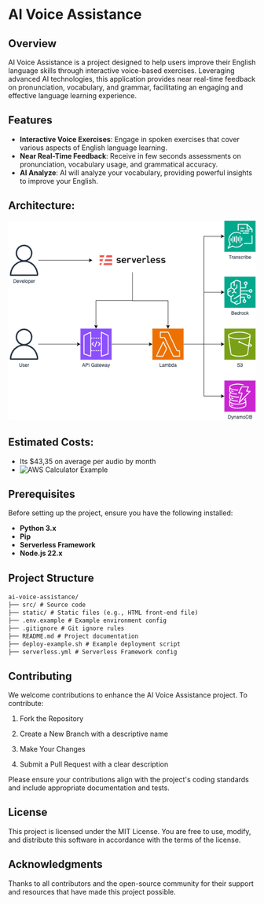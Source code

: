# AI Voice Assistance

## Overview

AI Voice Assistance is a project designed to help users improve their English language skills through interactive voice-based exercises. Leveraging advanced AI technologies, this application provides near real-time feedback on pronunciation, vocabulary, and grammar, facilitating an engaging and effective language learning experience.

## Features

- **Interactive Voice Exercises**: Engage in spoken exercises that cover various aspects of English language learning.
- **Near Real-Time Feedback**: Receive in few seconds assessments on pronunciation, vocabulary usage, and grammatical accuracy.
- **AI Analyze**: AI will analyze your vocabulary, providing powerful insights to improve your English.

## Architecture:

![Architecture Diagram](./docs/ai-voice-assistance-architecture.png)

## Estimated Costs:

- Its $43,35 on average per audio by month
- ![AWS Calculator Example](https://calculator.aws/#/estimate?id=9020de2ec66545a6ed0ad1fd2e77076aec0ba6ed)

## Prerequisites

Before setting up the project, ensure you have the following installed:

- **Python 3.x**
- **Pip**
- **Serverless Framework**
- **Node.js 22.x**

## Project Structure

```
ai-voice-assistance/
├── src/ # Source code
├── static/ # Static files (e.g., HTML front-end file)
├── .env.example # Example environment config
├── .gitignore # Git ignore rules
├── README.md # Project documentation
├── deploy-example.sh # Example deployment script
├── serverless.yml # Serverless Framework config
```

## Contributing

We welcome contributions to enhance the AI Voice Assistance project. To contribute:

1. Fork the Repository

2. Create a New Branch with a descriptive name

3. Make Your Changes

4. Submit a Pull Request with a clear description

Please ensure your contributions align with the project's coding standards and include appropriate documentation and tests.

## License

This project is licensed under the MIT License. You are free to use, modify, and distribute this software in accordance with the terms of the license.

## Acknowledgments

Thanks to all contributors and the open-source community for their support and resources that have made this project possible.
